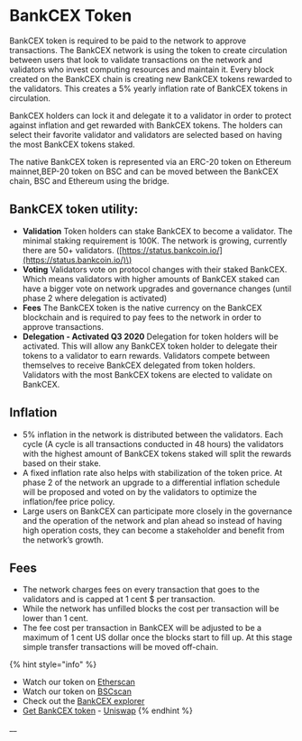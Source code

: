 # BankCEX Token

BankCEX token is required to be paid to the network to approve transactions. The BankCEX network is using the token to create circulation between users that look to validate transactions on the network and validators who invest computing resources and maintain it. Every block created on the BankCEX chain is creating new BankCEX tokens rewarded to the validators. This creates a 5% yearly inflation rate of BankCEX tokens in circulation.

BankCEX holders can lock it and delegate it to a validator in order to protect against inflation and get rewarded with BankCEX tokens. The holders can select their favorite validator and validators are selected based on having the most BankCEX tokens staked.

The native BankCEX token is represented via an ERC-20 token on Ethereum mainnet,BEP-20 token on BSC and can be moved between the BankCEX chain, BSC and Ethereum using the bridge.

## BankCEX token utility:

* **Validation** Token holders can stake BankCEX to become a validator. The minimal staking requirement is 100K. The network is growing, currently there are 50+ validators. \([https://status.bankcoin.io/](https://status.bankcoin.io/)\)
* **Voting** Validators vote on protocol changes with their staked BankCEX. Which means validators with higher amounts of BankCEX staked can have a bigger vote on network upgrades and governance changes \(until phase 2 where delegation is activated\)
* **Fees** The BankCEX token is the native currency on the BankCEX blockchain and is required to pay fees to the network in order to approve transactions.
* **Delegation - Activated Q3 2020** Delegation for token holders will be activated. This will allow any BankCEX token holder to delegate their tokens to a validator to earn rewards. Validators compete between themselves to receive BankCEX delegated from token holders. Validators with the most BankCEX tokens are elected to validate on BankCEX.

## **Inflation**

* 5% inflation in the network is distributed between the validators. Each cycle \(A cycle is all transactions conducted in 48 hours\) the validators with the highest amount of BankCEX tokens staked will split the rewards based on their stake.
* A fixed inflation rate also helps with stabilization of the token price. At phase 2 of the network an upgrade to a differential inflation schedule will be proposed and voted on by the validators to optimize the inflation/fee price policy. 
* Large users on BankCEX can participate more closely in the governance and the operation of the network and plan ahead so instead of having high operation costs, they can become a stakeholder and benefit from the network’s growth. 

## **Fees**

* The network charges fees on every transaction that goes to the validators and is capped at 1 cent $ per transaction.
* While the network has unfilled blocks the cost per transaction will be lower than 1 cent. 
* The fee cost per transaction in BankCEX will be adjusted to be a maximum of 1 cent US dollar once the blocks start to fill up. At this stage simple transfer transactions will be moved off-chain.

{% hint style="info" %}
* Watch our token on [Etherscan](https://etherscan.io/token/0x970b9bb2c0444f5e81e9d0efb84c8ccdcdcaf84d)
* Watch our token on [BSCscan](https://bscscan.com/token/0x5857c96dae9cf8511b08cb07f85753c472d36ea3)
* Check out the [BankCEX explorer](https://scan.bankcoin.io/)
* [Get BankCEX token](https://uniswap.exchange/swap/0x970B9bB2C0444F5E81e9d0eFb84C8ccdcdcAf84d) - [Uniswap](https://uniswap.exchange/swap?outputCurrency=0x970B9bB2C0444F5E81e9d0eFb84C8ccdcdcAf84d)
{% endhint %}

\_\_

